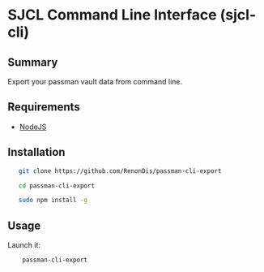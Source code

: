 # SJCL Command Line Interface (sjcl-cli)

## Summary

Export your passman vault data from command line.

## Requirements

* [NodeJS](https://nodejs.org/en/)

## Installation

```bash
   git clone https://github.com/RenonDis/passman-cli-export

   cd passman-cli-export

   sudo npm install -g
```

## Usage

Launch it:
```bash
    passman-cli-export
```
